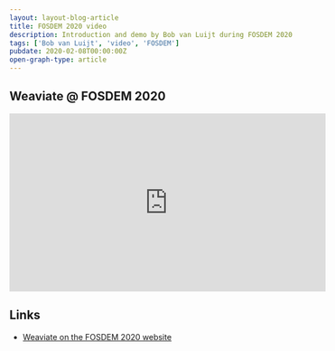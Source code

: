 ```yaml
---
layout: layout-blog-article
title: FOSDEM 2020 video
description: Introduction and demo by Bob van Luijt during FOSDEM 2020 about the Weaviate Search Graph.
tags: ['Bob van Luijt', 'video', 'FOSDEM']
pubdate: 2020-02-08T00:00:00Z
open-graph-type: article
---
```


## Weaviate @ FOSDEM 2020

<iframe width="560" height="315" src="https://www.youtube.com/embed/3NfcAF4qm2k" frameborder="0" allow="accelerometer; autoplay; encrypted-media; gyroscope; picture-in-picture" allowfullscreen></iframe>

## Links

- [Weaviate on the FOSDEM 2020 website](https://fosdem.org/2020/schedule/event/graph_weaviate/)